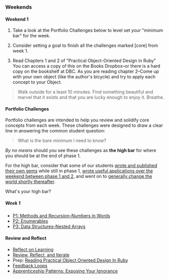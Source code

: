 ### Weekends

#### Weekend 1

1. Take a look at the Portfolio Challenges below to level set your "minimum bar" for the week.

2. Consider setting a goal to finish all the challenges marked [core] from week 1.

3. Read Chapters 1 and 2 of "Practical Object-Oriented Design in Ruby"
You can access a copy of this on the Books Dropbox–or there is a hard copy on the bookshelf at DBC.  As you are reading chapter 2–Come up with your own object (like the author's bicycle) and try to apply each concept to your Object.

> Walk outside for a least 10 minutes. Find something beautiful and marvel that it exists and that you are lucky enough to enjoy it.  Breathe.

#### Portfolio Challenges

Portfolio challenges are intended to help you review and solidify core concepts from each week.  These challenges were designed to draw a clear line in answering the common student question:

> What is the bare minimum I need to know?

*By no means* should you see these challenges as **the high bar** for where you should be at the end of phase 1.

For the high bar, consider that some of our students [wrote and published their own gems](https://github.com/sandbochs/local_message) while still in phase 1, [wrote useful applications over the weekend between phase 1 and 2](http://www.codequizzes.com/), and went on to [generally change the world shortly thereafter](http://devbootcamp.com/2013/08/19/how-dbcers-are-turning-your-browser-into-a-snake-playing-gosling-loving-wonderwolrd/).

What's your high bar?

##### Week 1

- [P1: Methods and Recursion–Numbers in Words](http://socrates.devbootcamp.com/challenges/401)
- [P2: Enumerables](http://socrates.devbootcamp.com/challenges/402)
- [P3: Data Structures–Nested Arrays](http://socrates.devbootcamp.com/challenges/403)

#### Review and Reflect

- [Reflect on Learning](https://github.com/Devbootcamp/review-reflect-on-learning-challenge)
- [Review, Reflect, and Iterate](https://github.com/Devbootcamp/review-reflect-and-iterate-challenge)
- Prep: [Reading Practical Object Oriented Design In Ruby](https://github.com/Devbootcamp/prep-reading-practical-object-oriented-design-in-ruby-challenge)
- [Feedback Loops](https://github.com/Devbootcamp/feedback-loops-challenge)
- [Apprenticeship Patterns: Exposing Your Ignorance](https://github.com/Devbootcamp/apprenticeship-patterns-exposing-your-ignorance-challenge)

<!---

##### Week 2

- [P4: OO Basics : Student](http://socrates.devbootcamp.com/challenges/404)
- [P5: OO Inheritance](http://socrates.devbootcamp.com/challenges/406)
- [P6: OO Terminology](http://socrates.devbootcamp.com/challenges/407)
- [P7: OO and CSV - Bernie's Bistro](http://socrates.devbootcamp.com/challenges/408)

##### Week 3

- [P8: Database Schema : Poll](http://socrates.devbootcamp.com/challenges/409)
- [P9: SQLite - Congress DB from CSV with Ruby](http://socrates.devbootcamp.com/challenges/410)
- [P10: Active Record - Address DB](http://socrates.devbootcamp.com/challenges/411)

-->